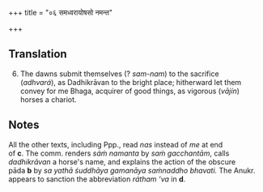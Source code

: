 +++
title = "०६ समध्वरायोषसो नमन्त"

+++
## Translation
6. The dawns submit themselves (? *sam-nam*) to the sacrifice  
(*adhvará*), as Dadhikrāvan to the bright place; hitherward let them  
convey for me Bhaga, acquirer of good things, as vigorous (*vājín*)  
horses a chariot.

## Notes
All the other texts, including Ppp., read *nas* instead of *me* at end  
of **c**. The comm. renders *sáṁ namanta* by *saṁ gacchantām*, calls  
*dadhikrāvan* a horse's name, and explains the action of the obscure  
pāda **b** by *sa yathā śuddhāya gamanāya saṁnaddho bhavati.* The Anukr.  
appears to sanction the abbreviation *rátham ’va* in **d**.
